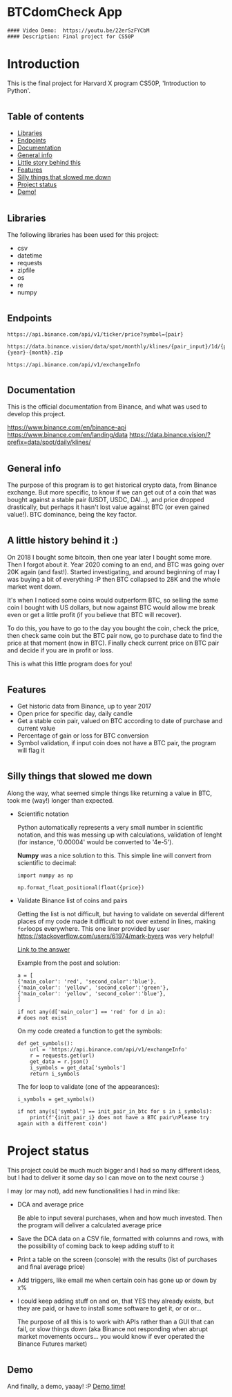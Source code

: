 # BTCdomCheck App
    #### Video Demo:  https://youtu.be/22erSzFYCbM
    #### Description: Final project for CS50P

# Introduction
This is the final project for Harvard X program CS50P, 'Introduction to Python'.
#

## Table of contents
* [Libraries](#libraries)
* [Endpoints](#endpoints)
* [Documentation](#documentation)
* [General info](#general-info)
* [Little story behind this](#a-little-history-behind-it)
* [Features](#features)
* [Silly things that slowed me down](#silly-things-that-slowed-me-down)
* [Project status](#project-status)
* [Demo!](#demo)
#
## Libraries
The following libraries has been used for this project:
- csv
- datetime
- requests
- zipfile
- os
- re
- numpy
#
## Endpoints

```
https://api.binance.com/api/v1/ticker/price?symbol={pair}

https://data.binance.vision/data/spot/monthly/klines/{pair_input}/1d/{pair_input}-1d-{year}-{month}.zip

https://api.binance.com/api/v1/exchangeInfo
```
#

## Documentation
This is the official documentation from Binance, and what was used to develop this project.

https://www.binance.com/en/binance-api
https://www.binance.com/en/landing/data
https://data.binance.vision/?prefix=data/spot/daily/klines/

#
## General info
The purpose of this program is to get historical crypto data, from Binance exchange. But more specific, to know if we can get out of a coin that was bought against a stable pair (USDT, USDC, DAI...), and price dropped drastically,
but perhaps it hasn't lost value against BTC (or even gained value!). BTC dominance, being the key factor.
#
## A little history behind it :) 
On 2018 I bought some bitcoin, then one year later I bought some more. Then I forgot about it.
Year 2020 coming to an end, and BTC was going over 20K again (and fast!). Started investigating, and around beginning of may I was buying a bit of everything :P then BTC collapsed to 28K and the whole market went down.

It's when I noticed some coins would outperform BTC, so selling the same coin I bought with US dollars, but now against BTC would allow me break even or get a little profit (if you believe that BTC will recover).

To do this, you have to go to the day you bought the coin, check the price, then check same coin but the BTC pair now, go to purchase date to find the price at that moment (now in BTC). Finally check current price on BTC pair and decide if you are in profit or loss.

This is what this little program does for you!
#
## Features
- Get historic data from Binance, up to year 2017
- Open price for specific day, daily candle
- Get a stable coin pair, valued on BTC according to date of purchase and current value
- Percentage of gain or loss for BTC conversion
- Symbol validation, if input coin does not have a BTC pair, the program will flag it
#
## Silly things that slowed me down
Along the way, what seemed simple things like returning a value in BTC, took me (way!) longer than expected.
- Scientific notation

    Python automatically represents a very small number in scientific notation, and this was messing up with calculations, validation of lenght (for instance, '0.00004' would be converted to '4e-5').

    **Numpy** was a nice solution to this. This simple line will convert from scientific to decimal:
    ```
    import numpy as np

    np.format_float_positional(float({price})
    ```
- Validate Binance list of coins and pairs

    Getting the list is not difficult, but having to validate on severdal different places of my code made it difficult to not over extend in lines, making `for`loops everywhere.
    This one liner provided by user https://stackoverflow.com/users/61974/mark-byers was very helpful!

    [Link to the answer](https://stackoverflow.com/questions/3897499/check-if-value-already-exists-within-list-of-dictionaries#:~:text=Here%27s%20one%20way%20to%20do%20it%3A)

    Example from the post and solution:
    ```
    a = [
    {'main_color': 'red', 'second_color':'blue'},
    {'main_color': 'yellow', 'second_color':'green'},
    {'main_color': 'yellow', 'second_color':'blue'},
    ]
    ```
    ```
    if not any(d['main_color'] == 'red' for d in a):
    # does not exist
    ```

    On my code created a function to get the symbols:

    ```
    def get_symbols():
        url = 'https://api.binance.com/api/v1/exchangeInfo'
        r = requests.get(url)
        get_data = r.json()
        i_symbols = get_data['symbols']
        return i_symbols
    ```
    The for loop to validate (one of the appearances):

    ```
    i_symbols = get_symbols()

    if not any(s['symbol'] == init_pair_in_btc for s in i_symbols):
        print(f'{init_pair_i} does not have a BTC pair\nPlease try again with a different coin')
    ```
# Project status
This project could be much much bigger and I had so many different ideas, but I had to deliver it some day so I can move on to the next course :)

I may (or may not), add new functionalities I had in mind like:
- DCA and average price

    Be able to input several purchases, when and how much invested. Then the program will deliver a calculated average price
- Save the DCA data on a CSV file, formatted with columns and rows, with the possibility of coming back to keep adding stuff to it
- Print a table on the screen (console) with the results (list of purchases and final average price)
- Add triggers, like email me when certain coin has gone up or down by x%
- I could keep adding stuff on and on, that YES they already exists, but they are paid, or have to install some software to get it, or or or...

    The purpose of all this is to work with APIs rather than a GUI that can fail, or slow things down (aka Binance not responding when abrupt market movements occurs... you would know if ever operated the Binance Futures market)
#

## Demo
And finally, a demo, yaaay! :P
[Demo time!](https://youtu.be/22erSzFYCbM)
